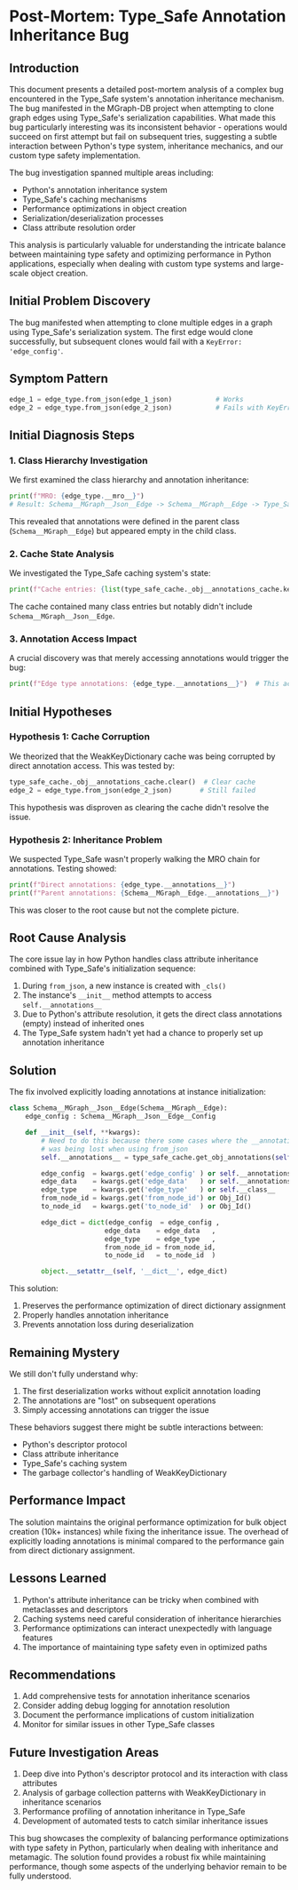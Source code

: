 # Post-Mortem: Type_Safe Annotation Inheritance Bug

## Introduction
This document presents a detailed post-mortem analysis of a complex bug encountered in the Type_Safe system's annotation inheritance mechanism. The bug manifested in the MGraph-DB project when attempting to clone graph edges using Type_Safe's serialization capabilities. What made this bug particularly interesting was its inconsistent behavior - operations would succeed on first attempt but fail on subsequent tries, suggesting a subtle interaction between Python's type system, inheritance mechanics, and our custom type safety implementation.

The bug investigation spanned multiple areas including:
- Python's annotation inheritance system
- Type_Safe's caching mechanisms
- Performance optimizations in object creation
- Serialization/deserialization processes
- Class attribute resolution order

This analysis is particularly valuable for understanding the intricate balance between maintaining type safety and optimizing performance in Python applications, especially when dealing with custom type systems and large-scale object creation.

## Initial Problem Discovery
The bug manifested when attempting to clone multiple edges in a graph using Type_Safe's serialization system. The first edge would clone successfully, but subsequent clones would fail with a `KeyError: 'edge_config'`.

## Symptom Pattern
```python
edge_1 = edge_type.from_json(edge_1_json)           # Works
edge_2 = edge_type.from_json(edge_2_json)           # Fails with KeyError: 'edge_config'
```

## Initial Diagnosis Steps

### 1. Class Hierarchy Investigation
We first examined the class hierarchy and annotation inheritance:
```python
print(f"MRO: {edge_type.__mro__}")
# Result: Schema__MGraph__Json__Edge -> Schema__MGraph__Edge -> Type_Safe -> object
```

This revealed that annotations were defined in the parent class (`Schema__MGraph__Edge`) but appeared empty in the child class.

### 2. Cache State Analysis
We investigated the Type_Safe caching system's state:
```python
print(f"Cache entries: {list(type_safe_cache._obj__annotations_cache.keys())}")
```

The cache contained many class entries but notably didn't include `Schema__MGraph__Json__Edge`.

### 3. Annotation Access Impact
A crucial discovery was that merely accessing annotations would trigger the bug:
```python
print(f"Edge type annotations: {edge_type.__annotations__}")  # This access would cause subsequent operations to fail
```

## Initial Hypotheses

### Hypothesis 1: Cache Corruption
We theorized that the WeakKeyDictionary cache was being corrupted by direct annotation access. This was tested by:
```python
type_safe_cache._obj__annotations_cache.clear()  # Clear cache
edge_2 = edge_type.from_json(edge_2_json)       # Still failed
```

This hypothesis was disproven as clearing the cache didn't resolve the issue.

### Hypothesis 2: Inheritance Problem
We suspected Type_Safe wasn't properly walking the MRO chain for annotations. Testing showed:
```python
print(f"Direct annotations: {edge_type.__annotations__}")                 # Empty {}
print(f"Parent annotations: {Schema__MGraph__Edge.__annotations__}")      # Contains expected annotations
```

This was closer to the root cause but not the complete picture.

## Root Cause Analysis
The core issue lay in how Python handles class attribute inheritance combined with Type_Safe's initialization sequence:

1. During `from_json`, a new instance is created with `_cls()`
2. The instance's `__init__` method attempts to access `self.__annotations__`
3. Due to Python's attribute resolution, it gets the direct class annotations (empty) instead of inherited ones
4. The Type_Safe system hadn't yet had a chance to properly set up annotation inheritance

## Solution
The fix involved explicitly loading annotations at instance initialization:

```python
class Schema__MGraph__Json__Edge(Schema__MGraph__Edge):
    edge_config : Schema__MGraph__Json__Edge__Config           

    def __init__(self, **kwargs):
        # Need to do this because there some cases where the __annotations__ 
        # was being lost when using from_json
        self.__annotations__ = type_safe_cache.get_obj_annotations(self)  

        edge_config  = kwargs.get('edge_config' ) or self.__annotations__['edge_config']()
        edge_data    = kwargs.get('edge_data'   ) or self.__annotations__['edge_data'  ]()
        edge_type    = kwargs.get('edge_type'   ) or self.__class__
        from_node_id = kwargs.get('from_node_id') or Obj_Id()
        to_node_id   = kwargs.get('to_node_id'  ) or Obj_Id()

        edge_dict = dict(edge_config  = edge_config ,
                        edge_data    = edge_data   ,
                        edge_type    = edge_type   ,
                        from_node_id = from_node_id,
                        to_node_id   = to_node_id  )

        object.__setattr__(self, '__dict__', edge_dict)
```

This solution:
1. Preserves the performance optimization of direct dictionary assignment
2. Properly handles annotation inheritance
3. Prevents annotation loss during deserialization

## Remaining Mystery
We still don't fully understand why:
1. The first deserialization works without explicit annotation loading
2. The annotations are "lost" on subsequent operations
3. Simply accessing annotations can trigger the issue

These behaviors suggest there might be subtle interactions between:
- Python's descriptor protocol
- Class attribute inheritance
- Type_Safe's caching system
- The garbage collector's handling of WeakKeyDictionary

## Performance Impact
The solution maintains the original performance optimization for bulk object creation (10k+ instances) while fixing the inheritance issue. The overhead of explicitly loading annotations is minimal compared to the performance gain from direct dictionary assignment.

## Lessons Learned
1. Python's attribute inheritance can be tricky when combined with metaclasses and descriptors
2. Caching systems need careful consideration of inheritance hierarchies
3. Performance optimizations can interact unexpectedly with language features
4. The importance of maintaining type safety even in optimized paths

## Recommendations
1. Add comprehensive tests for annotation inheritance scenarios
2. Consider adding debug logging for annotation resolution
3. Document the performance implications of custom initialization
4. Monitor for similar issues in other Type_Safe classes

## Future Investigation Areas
1. Deep dive into Python's descriptor protocol and its interaction with class attributes
2. Analysis of garbage collection patterns with WeakKeyDictionary in inheritance scenarios
3. Performance profiling of annotation inheritance in Type_Safe
4. Development of automated tests to catch similar inheritance issues

This bug showcases the complexity of balancing performance optimizations with type safety in Python, particularly when dealing with inheritance and metamagic. The solution found provides a robust fix while maintaining performance, though some aspects of the underlying behavior remain to be fully understood.